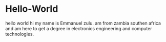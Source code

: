 # Hello-World
hello world
hi my name is Emmanuel zulu.
am from zambia southen africa and am here to get a degree in electronics engineering and computer technologies.
